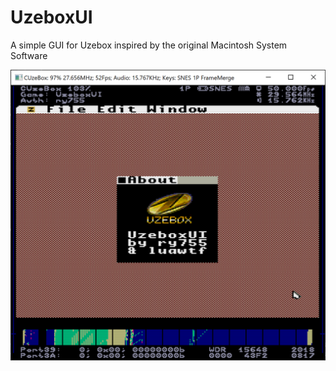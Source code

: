 # UzeboxUI

A simple GUI for Uzebox inspired by the original Macintosh System Software

![alt text](docs/screenshot3.png)
